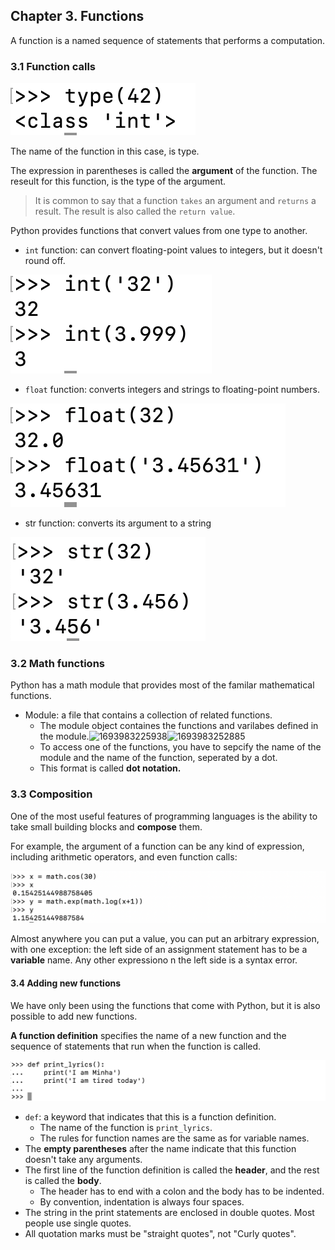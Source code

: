 ## Chapter 3. Functions

A function is a named sequence of statements that performs a computation. 

### 3.1 Function calls

![1693978105885](image/functions/1693978105885.png)

The name of the function in this case, is type. 

The expression in parentheses is called the **argument** of the function. The reseult  for this function, is the type of the argument.

> It is common to say that a function `takes` an argument and `returns` a result. The result is also called the `return value`.

Python provides functions that convert values from one type to another.

- `int` function: can convert floating-point values to integers, but it doesn't round off.

![1693978520416](image/functions/1693978520416.png)

- `float` function: converts integers and strings to floating-point numbers.

![1693978630902](image/functions/1693978630902.png)

- str function: converts its argument to a string

![1693982668473](image/functions/1693982668473.png)

### 3.2 Math functions

Python has a math module that provides most of the familar mathematical functions.

- Module: a file that contains a collection of related functions.
  - The module object containes the functions and varilabes defined in the module.![1693983225938](https://file+.vscode-resource.vscode-cdn.net/Users/minha/Documents/study/computer-science/thinkpython2/ch3/image/functions/1693983225938.png)![1693983252885](https://file+.vscode-resource.vscode-cdn.net/Users/minha/Documents/study/computer-science/thinkpython2/ch3/image/functions/1693983252885.png)
  - To access one of the functions, you have to sepcify the name of the module and the name of the function, seperated by a dot.
  - This format is called **dot notation.**

### 3.3 Composition

One of the most useful features of programming languages is the ability to take small building blocks and **compose** them.

For example, the argument of a function can be any kind of expression, including arithmetic operators, and even function calls:

![1693983678671](image/functions/1693983678671.png)

Almost anywhere you can put a value, you can put an arbitrary expression, with one exception: the left side of an assignment statement has to be a **variable** name. Any other expressiono n the left side is a syntax error.

#### 3.4 Adding new functions

We have only been using the functions that come with Python, but it is also possible to add new functions.

**A function definition** specifies the name of a new function and the sequence of statements that run when the function is called.

![1693984604853](image/functions/1693984604853.png)

- `def`: a keyword that indicates that this is a function definition.
  - The name of the function is `print_lyrics`.
  - The rules for function names are the same as for variable names.
- The **empty parentheses** after the name indicate that this function doesn't take any arguments.
- The first line of the function definition is called the **header**, and the rest is called the **body**.
  - The header has to end with a colon and the body has to be indented.
  - By convention, indentation is always four spaces.
- The string in the print statements are enclosed in double quotes. Most people use single quotes.
- All quotation marks must be "straight quotes", not "Curly quotes".
